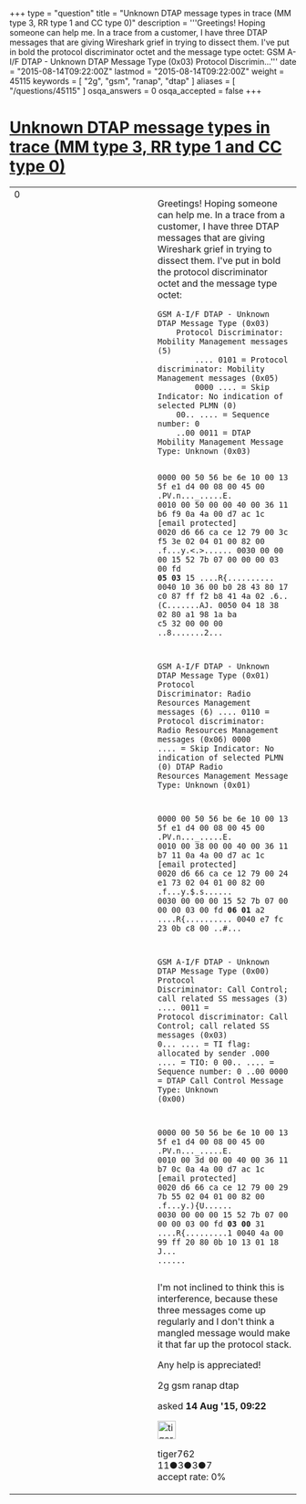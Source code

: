 +++
type = "question"
title = "Unknown DTAP message types in trace (MM type 3, RR type 1 and CC type 0)"
description = '''Greetings! Hoping someone can help me. In a trace from a customer, I have three DTAP messages that are giving Wireshark grief in trying to dissect them. I&#x27;ve put in bold the protocol discriminator octet and the message type octet: GSM A-I/F DTAP - Unknown DTAP Message Type (0x03)  Protocol Discrimin...'''
date = "2015-08-14T09:22:00Z"
lastmod = "2015-08-14T09:22:00Z"
weight = 45115
keywords = [ "2g", "gsm", "ranap", "dtap" ]
aliases = [ "/questions/45115" ]
osqa_answers = 0
osqa_accepted = false
+++

<div class="headNormal">

# [Unknown DTAP message types in trace (MM type 3, RR type 1 and CC type 0)](/questions/45115/unknown-dtap-message-types-in-trace-mm-type-3-rr-type-1-and-cc-type-0)

</div>

<div id="main-body">

<div id="askform">

<table id="question-table" style="width:100%;"><colgroup><col style="width: 50%" /><col style="width: 50%" /></colgroup><tbody><tr class="odd"><td style="width: 30px; vertical-align: top"><div class="vote-buttons"><div id="post-45115-score" class="post-score" title="current number of votes">0</div><div id="favorite-count" class="favorite-count"></div></div></td><td><div id="item-right"><div class="question-body"><p>Greetings! Hoping someone can help me. In a trace from a customer, I have three DTAP messages that are giving Wireshark grief in trying to dissect them. I've put in bold the protocol discriminator octet and the message type octet:</p><pre><code>GSM A-I/F DTAP - Unknown DTAP Message Type (0x03)
    Protocol Discriminator: Mobility Management messages (5)
        .... 0101 = Protocol discriminator: Mobility Management messages (0x05)
        0000 .... = Skip Indicator: No indication of selected PLMN (0)
    00.. .... = Sequence number: 0
    ..00 0011 = DTAP Mobility Management Message Type: Unknown (0x03)

0000  00 50 56 be 6e 10 00 13 5f e1 d4 00 08 00 45 00   .PV.n..._.....E.
0010  00 50 00 00 40 00 36 11 b6 f9 0a 4a 00 d7 ac 1c   [email protected]
0020  d6 66 ca ce 12 79 00 3c f5 3e 02 04 01 00 82 00   .f...y.&lt;.&gt;......
0030  00 00 00 15 52 7b 07 00 00 00 03 00 fd **05 03** 15   ....R{..........
0040  10 36 00 b0 28 43 80 17 c0 87 ff f2 b8 41 4a 02   .6..(C.......AJ.
0050  04 18 38 02 80 a1 98 1a ba c5 32 00 00 00         ..8.......2...

GSM A-I/F DTAP - Unknown DTAP Message Type (0x01)
    Protocol Discriminator: Radio Resources Management messages (6)
        .... 0110 = Protocol discriminator: Radio Resources Management messages (0x06)
        0000 .... = Skip Indicator: No indication of selected PLMN (0)
    DTAP Radio Resources Management Message Type: Unknown (0x01)

0000  00 50 56 be 6e 10 00 13 5f e1 d4 00 08 00 45 00   .PV.n..._.....E.
0010  00 38 00 00 40 00 36 11 b7 11 0a 4a 00 d7 ac 1c   [email protected]
0020  d6 66 ca ce 12 79 00 24 e1 73 02 04 01 00 82 00   .f...y.$.s......
0030  00 00 00 15 52 7b 07 00 00 00 03 00 fd **06 01** a2   ....R{..........
0040  e7 fc 23 0b c8 00                                 ..#...

GSM A-I/F DTAP - Unknown DTAP Message Type (0x00)
    Protocol Discriminator: Call Control; call related SS messages (3)
        .... 0011 = Protocol discriminator: Call Control; call related SS messages (0x03)
        0... .... = TI flag: allocated by sender
        .000 .... = TIO: 0
    00.. .... = Sequence number: 0
    ..00 0000 = DTAP Call Control Message Type: Unknown (0x00)

0000  00 50 56 be 6e 10 00 13 5f e1 d4 00 08 00 45 00   .PV.n..._.....E.
0010  00 3d 00 00 40 00 36 11 b7 0c 0a 4a 00 d7 ac 1c   [email protected]
0020  d6 66 ca ce 12 79 00 29 7b 55 02 04 01 00 82 00   .f...y.){U......
0030  00 00 00 15 52 7b 07 00 00 00 03 00 fd **03 00** 31   ....R{.........1
0040  4a 00 99 ff 20 80 0b 10 13 01 18                  J... ......</code></pre><p>I'm not inclined to think this is interference, because these three messages come up regularly and I don't think a mangled message would make it that far up the protocol stack.</p><p>Any help is appreciated!</p></div><div id="question-tags" class="tags-container tags">2g gsm ranap dtap</div><div id="question-controls" class="post-controls"></div><div class="post-update-info-container"><div class="post-update-info post-update-info-user"><p>asked <strong>14 Aug '15, 09:22</strong></p><img src="https://secure.gravatar.com/avatar/d6872b1cae1da5fcd92837a89d05942c?s=32&amp;d=identicon&amp;r=g" class="gravatar" width="32" height="32" alt="tiger762&#39;s gravatar image" /><p>tiger762<br />
<span class="score" title="11 reputation points">11</span><span title="3 badges"><span class="badge1">●</span><span class="badgecount">3</span></span><span title="3 badges"><span class="silver">●</span><span class="badgecount">3</span></span><span title="7 badges"><span class="bronze">●</span><span class="badgecount">7</span></span><br />
<span class="accept_rate" title="Rate of the user&#39;s accepted answers">accept rate:</span> <span title="tiger762 has no accepted answers">0%</span></p></div></div><div id="comments-container-45115" class="comments-container"></div><div id="comment-tools-45115" class="comment-tools"></div><div class="clear"></div><div id="comment-45115-form-container" class="comment-form-container"></div><div class="clear"></div></div></td></tr></tbody></table>

</div>

</div>

